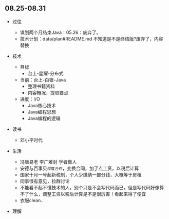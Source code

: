 ##  08.25-08.31

-   过往
    -   谋划两个月结束Java：05.26：废弃了。
    -   技术计划：data/plan#README.md 不知道是不是终结版?废弃了，内容替换
-   技术
    -   目标
        -   台上-星耀-分布式
    -   当前：台上-白银-Java
        -   整理书籍资料
        -   内容概况，提取要点
    -   进度：I/O
        -   Java核心技术
        -   Java编程思想
        -   Java编程的逻辑

-   读书
    -   邓小平时代
-   生活
    -   冯唐易老 李广难封 学者做人
    -   安德与百事贝`深度合作`，变换合同，加了点工资，以税后计算
    -   国家十月一号起新税制，个人少缴纳一部分钱，大概等于房租
    -   同事很有意见，拉群讨论
    -   不能看不起不懂技术的人，别个只是不会写代码而已，但是写代码好像算不了什么，调整工资以税后计算是不是很厉害！看起来得了便宜
    -   衣服clean..
-   理解


